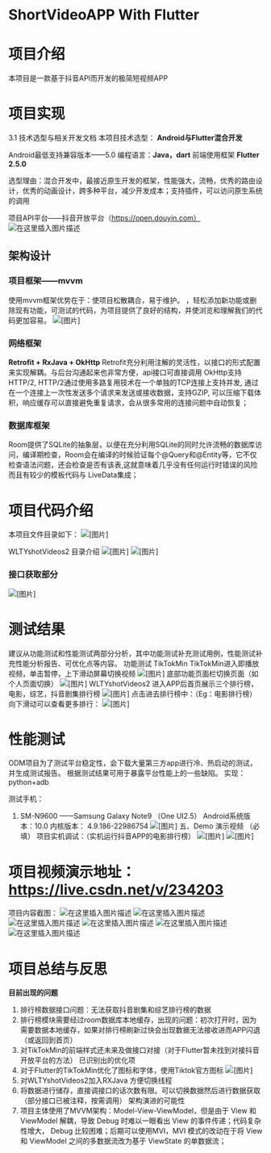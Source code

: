 # ShortVideoAPP With Flutter
# 项目介绍
本项目是一款基于抖音API而开发的极简短视频APP
 
# 项目实现
3.1 技术选型与相关开发文档
本项目技术选型：
**Android与Flutter混合开发**
 
Android最低支持兼容版本——5.0
编程语言：**Java，dart**
前端使用框架 **Flutter 2.5.0**

选型理由：混合开发中，最接近原生开发的框架，性能强大，流畅，优秀的路由设计，优秀的动画设计，跨多种平台，减少开发成本；支持插件，可以访问原生系统的调用

项目API平台——抖音开放平台（https://open.douyin.com）
![在这里插入图片描述](https://img-blog.csdnimg.cn/34eb8ab6703e4b8286ddb9eeab50c55f.png)
## 架构设计
### **项目框架——mvvm**
使用mvvm框架优势在于：使项目松散耦合，易于维护。 ，轻松添加新功能或删除现有功能，可测试的代码，为项目提供了良好的结构，并使浏览和理解我们的代码更加容易。
![\[图片\]](https://img-blog.csdnimg.cn/4c1ab335e1ee4508b64218a6cf24df47.png)
### **网络框架**
**Retrofit + RxJava + OkHttp**
Retrofit充分利用注解的灵活性，以接口的形式配置来实现解耦。与后台沟通起来也非常方便，api接口可直接调用
OkHttp支持HTTP/2, HTTP/2通过使用多路复用技术在一个单独的TCP连接上支持并发, 通过在一个连接上一次性发送多个请求来发送或接收数据，支持GZIP, 可以压缩下载体积，响应缓存可以直接避免重复请求，会从很多常用的连接问题中自动恢复；
### **数据库框架**
Room提供了SQLite的抽象层，以便在充分利用SQLite的同时允许流畅的数据库访问，编译期检查，Room会在编译的时候验证每个@Query和@Entity等，它不仅检查语法问题，还会检查是否有该表,这就意味着几乎没有任何运行时错误的风险而且有较少的模板代码与 LiveData集成；
 
# **项目代码介绍**
本项目文件目录如下：
![**\[图片\]**](https://img-blog.csdnimg.cn/eb5c2a2fe5b948d7b30f4d5c1032d4b8.png)
 
WLTYshotVideos2 目录介绍
![\[图片\]](https://img-blog.csdnimg.cn/20516cc8e52d40db80beea80c73242cf.png)
![\[图片\]](https://img-blog.csdnimg.cn/18865eb38ba14c538481958e4da29440.png)
### 接口获取部分
![\[图片\]](https://img-blog.csdnimg.cn/dfd708827cce49118a50764cbf33ea44.png)
# 测试结果
建议从功能测试和性能测试两部分分析，其中功能测试补充测试用例，性能测试补充性能分析报告、可优化点等内容。
功能测试
TikTokMin
TikTokMin进入即播放视频，单击暂停，上下滑动屏幕切换视频
![\[图片\]](https://img-blog.csdnimg.cn/fe754e2ad0ba4098bf7a2865be0fed1a.png)
底部功能页面栏切换页面（如个人页面切换）
![\[图片\]](https://img-blog.csdnimg.cn/6aed16a4e1fd4d7280dcd05316c3b3eb.png)
WLTYshotVideos2
进入APP后首页展示三个排行榜，电影，综艺，抖音剧集排行榜
![\[图片\]](https://img-blog.csdnimg.cn/3ca1251d5f8149a1a038c25a48bf3085.png)
点击进去排行榜中：（Eg：电影排行榜）
向下滑动可以查看更多排行：
![\[图片\]](https://img-blog.csdnimg.cn/b39ab3afa82b4cc1b3850a8826c36587.png)
# 性能测试
ODM项目为了测试平台稳定性，会下载大量第三方app进行冷、热启动的测试，并生成测试报告。
根据测试结果可用于暴露平台性能上的一些缺陷。
实现：python+adb

测试手机：
1. SM-N9600 ——Samsung Galaxy Note9 （One UI2.5）
Android系统版本：10.0     内核版本： 4.9.186-22986754
![\[图片\]](https://img-blog.csdnimg.cn/017e7ae3ff094fed8ee7d4880978e2e7.png)
五、Demo 演示视频 （必填）
项目实机调试：（实机运行抖音APP的电影排行榜）
![\[图片\]](https://img-blog.csdnimg.cn/2288c024aac74edfb1fb991b25402b0b.png)
![\[图片\]](https://img-blog.csdnimg.cn/7da31310269444c483f6f6f2cb3cbc27.png)
# 项目视频演示地址：https://live.csdn.net/v/234203
项目内容截图： 
![在这里插入图片描述](https://img-blog.csdnimg.cn/7cc2a5ea0d414560bcfda206a6828414.png)
![在这里插入图片描述](https://img-blog.csdnimg.cn/7339476dc08341479fdeb52f192f2509.png)
![在这里插入图片描述](https://img-blog.csdnimg.cn/6be64c27b5124209b3e59b5c9c8c3256.png)
![在这里插入图片描述](https://img-blog.csdnimg.cn/a8aee72e0ed34d9b86437d18c33d5a87.png)
![在这里插入图片描述](https://img-blog.csdnimg.cn/a23512b349a14dcd9df6800b30a86491.png)
![在这里插入图片描述](https://img-blog.csdnimg.cn/a1497a9415f64eb499fd9647d6c4f2e5.png)
# 项目总结与反思
**目前出现的问题**
1. 排行榜数据接口问题：无法获取抖音剧集和综艺排行榜的数据
2. 排行榜模块需要经过room数据库本地缓存，出现的问题：初次打开时，因为需要数据本地缓存，如果对排行榜刷新过快会出现数据无法接收进而APP闪退（或返回到首页）
3. 对TikTokMin的前端样式还未来及做接口对接（对于Flutter暂未找到对接抖音开放平台的方法）
已识别出的优化项
4. 对于Flutter的TikTokMin优化了图标和字体，使用Tiktok官方图标
![\[图片\]](https://img-blog.csdnimg.cn/05a11e3c01394510a262795c25f7f97e.png)
5. 对WLTYshotVideos2加入RXJava 方便切换线程
6. 将数据进行储存，直接调接口的话次数有限。可以切换数据然后进行数据获取（部分接口已被注释，按需调用）
架构演进的可能性
7. 项目主体使用了MVVM架构：Model-View-ViewModel，但是由于 View 和 ViewModel 解耦，导致 Debug 时难以一眼看出 View 的事件传递；代码复杂性增大， Debug 比较困难；后期可以使用MVI，MVI 模式的改动在于将 View 和 ViewModel 之间的多数据流改为基于 ViewState 的单数据流；
 
